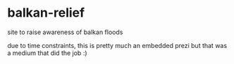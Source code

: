 balkan-relief
=============

site to raise awareness of balkan floods

due to time constraints, this is pretty much an embedded prezi but that was a medium that did the job :)
